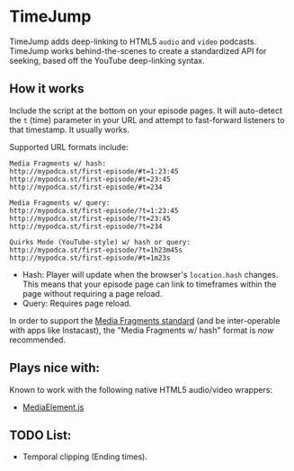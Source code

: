 TimeJump
========

TimeJump adds deep-linking to HTML5 `audio` and `video` podcasts. TimeJump works behind-the-scenes to create a standardized API for seeking, based off the YouTube deep-linking syntax.

## How it works
Include the script at the bottom on your episode pages. It will auto-detect the `t` (time) parameter in your URL and attempt to fast-forward listeners to that timestamp. It usually works.

Supported URL formats include:

    Media Fragments w/ hash:
    http://mypodca.st/first-episode/#t=1:23:45
    http://mypodca.st/first-episode/#t=23:45
    http://mypodca.st/first-episode/#t=234

    Media Fragments w/ query:
    http://mypodca.st/first-episode/?t=1:23:45
    http://mypodca.st/first-episode/?t=23:45
    http://mypodca.st/first-episode/?t=234

    Quirks Mode (YouTube-style) w/ hash or query:
    http://mypodca.st/first-episode/?t=1h23m45s
    http://mypodca.st/first-episode/#t=1m23s        

- Hash: Player will update when the browser's `location.hash` changes. This means that your episode page  can link to timeframes within the page without requiring a page reload.
- Query: Requires page reload.

In order to support the [Media Fragments standard](http://www.w3.org/TR/2012/PR-media-frags-20120315/) (and be inter-operable with apps like Instacast), the "Media Fragments w/ hash" format is *now* recommended.

## Plays nice with:
Known to work with the following native HTML5 audio/video wrappers:

- [MediaElement.js](http://mediaelementjs.com)

## TODO List:
- Temporal clipping (Ending times).
